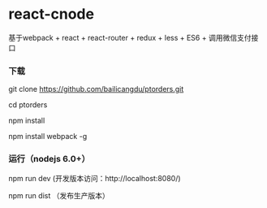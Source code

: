 # react-cnode
基于webpack + react + react-router + redux + less + ES6 + 调用微信支付接口


### 下载

  git clone https://github.com/bailicangdu/ptorders.git

  cd ptorders

  npm install 

  npm install webpack -g 


### 运行（nodejs 6.0+）

  npm run dev (开发版本访问：http://localhost:8080/)
  
  npm run dist （发布生产版本）

